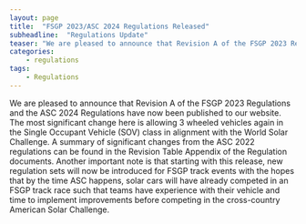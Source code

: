 ```yaml
---
layout: page
title:  "FSGP 2023/ASC 2024 Regulations Released"
subheadline:  "Regulations Update"
teaser: "We are pleased to announce that Revision A of the FSGP 2023 Regulations and the ASC 2024 Regulations have now been published to our website"
categories:
    - regulations
tags:
    - Regulations
---
```


We are pleased to announce that Revision A of the FSGP 2023 Regulations and the ASC 2024 Regulations have now been published to our website. The most significant change here is allowing 3 wheeled vehicles again in the Single Occupant Vehicle (SOV) class in alignment with the World Solar Challenge. A summary of significant changes from the ASC 2022 regulations can be found in the Revision Table Appendix of the Regulation documents. Another important note is that starting with this release, new regulation sets will now be introduced for FSGP track events with the hopes that by the time ASC happens, solar cars will have already competed in an FSGP track race such that teams have experience with their vehicle and time to implement improvements before competing in the cross-country American Solar Challenge.